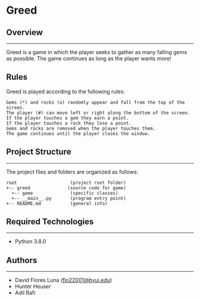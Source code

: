 # Greed

## Overview
---
Greed is a game in which the player seeks to gather as many falling gems as possible. The game continues as long as the player wants more!

## Rules
Greed is played according to the following rules:

    Gems (*) and rocks (o) randomly appear and fall from the top of the screen.
    The player (#) can move left or right along the bottom of the screen.
    If the player touches a gem they earn a point.
    If the player touches a rock they lose a point.
    Gems and rocks are removed when the player touches them.
    The game continues until the player closes the window.

## Project Structure
---
The project files and folders are organized as follows:
```
root                    (project root folder)
+-- greed              (source code for game)
  +-- game              (specific classes)
  +-- __main__.py       (program entry point)
+-- README.md           (general info)
```

## Required Technologies
---
* Python 3.8.0

## Authors
---
* David Flores Luna (flo22001@byui.edu)
* Hunter Heuser
* Adil Rafi